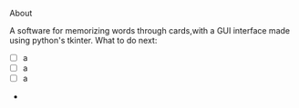 About

A software for memorizing words through cards,with a GUI interface made using python's tkinter.
What to do next:


- [ ] a
- [ ] a
- [ ] a
 
- 